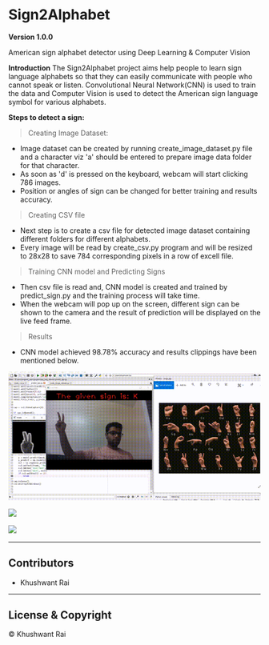 # Sign2Alphabet

**Version 1.0.0**

American sign alphabet detector using Deep Learning & Computer Vision

**Introduction**
The Sign2Alphabet project aims help people to learn sign language alphabets so that they can easily communicate with people who cannot speak or listen. Convolutional Neural Network(CNN) is used to train the data and Computer Vision is used to detect the American sign language symbol for various alphabets.

**Steps to detect a sign:**
>Creating Image Dataset:
* Image dataset can be created by running create_image_dataset.py file and a character viz 'a' should be entered to prepare image data folder for that character.
* As soon as 'd' is pressed on the keyboard, webcam will start clicking 786 images.
* Position or angles of sign can be changed for better training and results accuracy.

>Creating CSV file
* Next step is to create a csv file for detected image dataset containing different folders for different alphabets.
* Every image will be read by create_csv.py program and will be resized to 28x28 to save 784 corresponding pixels in a row of excell file.

>Training CNN model and Predicting Signs
* Then csv file is read and, CNN model is created and trained by predict_sign.py and the training process will take time.
* When the webcam will pop up on the screen, different sign can be shown to the camera and the result of prediction will be displayed on the live feed frame.

>Results
* CNN model achieved 98.78% accuracy and results clippings have been mentioned below.

![](result1.gif)


![](result2.gif)


![](result3.gif)

---
## Contributors
- Khushwant Rai

---
## License & Copyright
© Khushwant Rai
